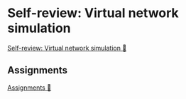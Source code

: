 # Self-review: Virtual network simulation

[Self-review: Virtual network simulation 🔗](https://www.coursera.org/learn/introduction-to-networking-and-Cloud-computing/assignment-submission/YQNnC/self-review-virtual-network-simulation)

## Assignments

[Assignments 🔗](https://www.coursera.org/learn/introduction-to-networking-and-Cloud-computing/assignment-submission/YQNnC/self-review-virtual-network-simulation/attempt)
